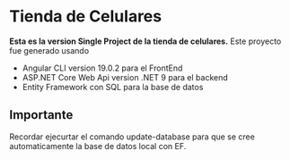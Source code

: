 # Tienda de Celulares
__Esta es la version Single Project de la tienda de celulares.__
Este proyecto fue generado usando 
- Angular CLI version 19.0.2 para el FrontEnd
- ASP.NET Core Web Api version .NET 9 para el backend 
- Entity Framework con SQL para la base de datos

## Importante
Recordar ejecurtar el comando update-database para que se cree automaticamente la base de datos local con EF.
